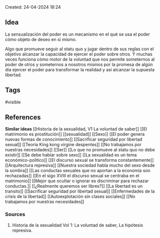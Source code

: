Created: 24-04-2024 18:24

## <span class="pink"> **Idea** </span>
La sensualización del poder es un mecanismo en el qué se usa el poder cómo objeto de deseo en si mismo.


Algo que promueve seguir al statu quo y jugar dentro de sus reglas con el objetivo alcanzar la capacidad de ejercer el poder sobre otros. Y muchas veces funciona cómo motor de la voluntad que nos permite someternos al poder de otros y someternos a nosotros mismos por la promesa de algún día ejercer el poder para transformar la realidad y así alcanzar la supuesta libertad.

## <span class="orange"> **Tags**</span>
<span class="tag"> #visible</span> 

## <span class="green"> **References**</span>
<span class="blue"> **Similar ideas** </span>
[[Historia de la sexualidad, V1 La voluntad de saber]]
[[El matrimonio es prostitución]]
[[sexualidad]]
[[Sexo]]
[[El poder genera nuevas formas de conocimiento]]
[[Sacrificar seguridad por libertad sexual]]
[[Teoria King kong virgine despentes]]
[[No trabajamos por nuestras necesidades]]
[[Ser]]
[[Lo que no promueve al statu quo no debe existir]]
[[Se debe hablar sobre sexo]]
[[La sexualidad es un tema económico-politico]]
[[El discurso sexual se transforma constantemente]]
[[Arquitectura represiva]]
[[Nuestra sociedad habla mucho del sexo desde la sombra]]
[[Las conductas sexuales que no aportan a la economía son rechazadas]]
[[En el sigo XVIII el discurso sexual se centraba en el matrimonio]]
[[Mejor que ocultar o ignorar es discriminar para rechazar conductas.]]
[[¿Realmente queremos ser libres?]]
[[La libertad es un transito]]
[[Sacrificar seguridad por libertad sexual]]
[[Enfermedades de la crisis de la libertad]]
[[Autoexplotación sin clases sociales]]
[[No trabajamos por nuestras necesidades]]
### <span class="purple"> **Sources**</span>
1. Historia de la sexualidad Vol 1: La voluntad de saber, La hipótesis represiva.